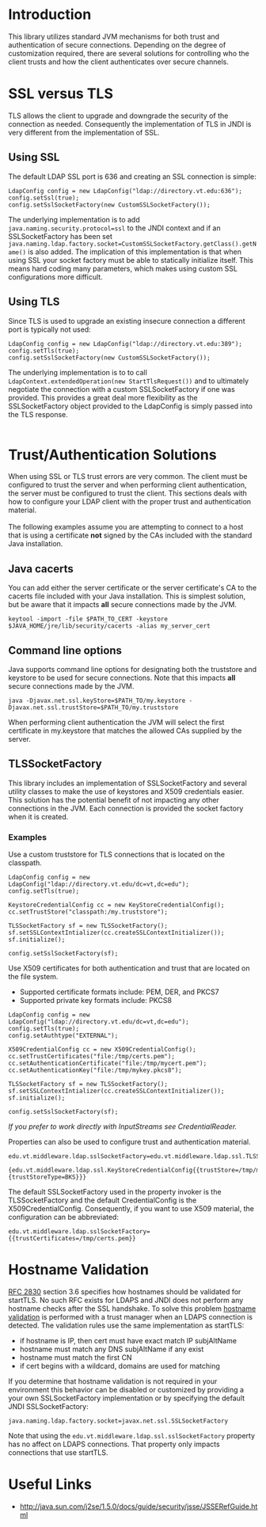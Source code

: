 

# Introduction #
This library utilizes standard JVM mechanisms for both trust and authentication of secure connections. Depending on the degree of customization required, there are several solutions for controlling who the client trusts and how the client authenticates over secure channels.

# SSL versus TLS #
TLS allows the client to upgrade and downgrade the security of the connection as needed. Consequently the implementation of TLS in JNDI is very different from the implementation of SSL.

## Using SSL ##
The default LDAP SSL port is 636 and creating an SSL connection is simple:
```
LdapConfig config = new LdapConfig("ldap://directory.vt.edu:636");
config.setSsl(true);
config.setSslSocketFactory(new CustomSSLSocketFactory());
```

The underlying implementation is to add `java.naming.security.protocol=ssl` to the JNDI context and if an SSLSocketFactory has been set `java.naming.ldap.factory.socket=CustomSSLSocketFactory.getClass().getName()` is also added. The implication of this implementation is that when using SSL your socket factory must be able to statically initialize itself. This means hard coding many parameters, which makes using custom SSL configurations more difficult.

## Using TLS ##
Since TLS is used to upgrade an existing insecure connection a different port is typically not used:
```
LdapConfig config = new LdapConfig("ldap://directory.vt.edu:389");
config.setTls(true);
config.setSslSocketFactory(new CustomSSLSocketFactory());
```

The underlying implementation is to to call `LdapContext.extendedOperation(new StartTlsRequest())` and to ultimately negotiate the connection with a custom SSLSocketFactory if one was provided. This provides a great deal more flexibility as the SSLSocketFactory object provided to the LdapConfig is simply passed into the TLS response.<br /><br />

# Trust/Authentication Solutions #
When using SSL or TLS trust errors are very common. The client must be configured to trust the server and when performing client authentication, the server must be configured to trust the client. This sections deals with how to configure your LDAP client with the proper trust and authentication material.<br /><br />
The following examples assume you are attempting to connect to a host that is using a certificate **not** signed by the CAs included with the standard Java installation.

## Java cacerts ##
You can add either the server certificate or the server certificate's CA to the cacerts file included with your Java installation. This is simplest solution, but be aware that it impacts **all** secure connections made by the JVM.
```
keytool -import -file $PATH_TO_CERT -keystore $JAVA_HOME/jre/lib/security/cacerts -alias my_server_cert
```

## Command line options ##
Java supports command line options for designating both the truststore and keystore to be used for secure connections. Note that this impacts **all** secure connections made by the JVM.
```
java -Djavax.net.ssl.keyStore=$PATH_TO/my.keystore -Djavax.net.ssl.trustStore=$PATH_TO/my.truststore
```

When performing client authentication the JVM will select the first certificate in my.keystore that matches the allowed CAs supplied by the server.

## TLSSocketFactory ##
This library includes an implementation of SSLSocketFactory and several utility classes to make the use of keystores and X509 credentials easier. This solution has the potential benefit of not impacting any other connections in the JVM. Each connection is provided the socket factory when it is created.

### Examples ###

Use a custom truststore for TLS connections that is located on the classpath.

```
LdapConfig config = new LdapConfig("ldap://directory.vt.edu/dc=vt,dc=edu");
config.setTls(true);

KeystoreCredentialConfig cc = new KeyStoreCredentialConfig();
cc.setTrustStore("classpath:/my.truststore");

TLSSocketFactory sf = new TLSSocketFactory();
sf.setSSLContextIntializer(cc.createSSLContextInitializer());
sf.initialize();

config.setSslSocketFactory(sf);
```

Use X509 certificates for both authentication and trust that are located on the file system.
  * Supported certificate formats include: PEM, DER, and PKCS7
  * Supported private key formats include: PKCS8

```
LdapConfig config = new LdapConfig("ldap://directory.vt.edu/dc=vt,dc=edu");
config.setTls(true);
config.setAuthtype("EXTERNAL");

X509CredentialConfig cc = new X509CredentialConfig();
cc.setTrustCertificates("file:/tmp/certs.pem");
cc.setAuthenticationCertificate("file:/tmp/mycert.pem");
cc.setAuthenticationKey("file:/tmp/mykey.pkcs8");

TLSSocketFactory sf = new TLSSocketFactory();
sf.setSSLContextIntializer(cc.createSSLContextInitializer());
sf.initialize();

config.setSslSocketFactory(sf);
```

_If you prefer to work directly with InputStreams see CredentialReader._

Properties can also be used to configure trust and authentication material.
```
edu.vt.middleware.ldap.sslSocketFactory=edu.vt.middleware.ldap.ssl.TLSSocketFactory
  {edu.vt.middleware.ldap.ssl.KeyStoreCredentialConfig{{trustStore=/tmp/my.truststore}{trustStoreType=BKS}}}
```

The default SSLSocketFactory used in the property invoker is the TLSSocketFactory and the default CredentialConfig is the X509CredentialConfig. Consequently, if you want to use X509 material, the configuration can be abbreviated:
```
edu.vt.middleware.ldap.sslSocketFactory={{trustCertificates=/tmp/certs.pem}}
```

# Hostname Validation #
[RFC 2830](http://www.ietf.org/rfc/rfc2830.txt) section 3.6 specifies how hostnames should be validated for startTLS. No such RFC exists for LDAPS and JNDI does not perform any hostname checks after the SSL handshake. To solve this problem [hostname validation](http://code.google.com/p/vt-middleware/source/browse/vt-ldap/branches/vt-ldap-3/src/main/java/edu/vt/middleware/ldap/ssl/DefaultHostnameVerifier.java) is performed with a trust manager when an LDAPS connection is detected. The validation rules use the same implementation as startTLS:

  * if hostname is IP, then cert must have exact match IP subjAltName
  * hostname must match any DNS subjAltName if any exist
  * hostname must match the first CN
  * if cert begins with a wildcard, domains are used for matching

If you determine that hostname validation is not required in your environment this behavior can be disabled or customized by providing a your own SSLSocketFactory implementation or by specifying the default JNDI SSLSocketFactory:

```
java.naming.ldap.factory.socket=javax.net.ssl.SSLSocketFactory
```

Note that using the `edu.vt.middleware.ldap.ssl.sslSocketFactory` property has no affect on LDAPS connections. That property only impacts connections that use startTLS.

# Useful Links #
  * http://java.sun.com/j2se/1.5.0/docs/guide/security/jsse/JSSERefGuide.html